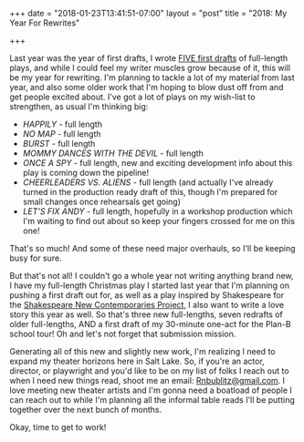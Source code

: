 +++
date = "2018-01-23T13:41:51-07:00"
layout = "post"
title = "2018: My Year For Rewrites"

+++

Last year was the year of first drafts, I wrote [FIVE first drafts](https://rachelbublitz.com/2017/12/19/fantastic-failure/) of full-length plays, and while I could feel my writer muscles grow because of it, this will be my year for rewriting. I'm planning to tackle a lot of my material from last year, and also some older work that I'm hoping to blow dust off from and get people excited about. I've got a lot of plays on my wish-list to strengthen, as usual I'm thinking big:

* *HAPPILY* - full length
* *NO MAP* - full length
* *BURST* - full length
* *MOMMY DANCES WITH THE DEVIL* - full length
* *ONCE A SPY* - full length, new and exciting development info about this play is coming down the pipeline! 
* *CHEERLEADERS VS. ALIENS* - full length (and actually I've already turned in the production ready draft of this, though I'm prepared for small changes once rehearsals get going)
* *LET'S FIX ANDY* - full length, hopefully in a workshop production which I'm waiting to find out about so keep your fingers crossed for me on this one!

That's so much! And some of these need major overhauls, so I'll be keeping busy for sure.

But that's not all! I couldn't go a whole year not writing anything brand new, I have my full-length Christmas play I started last year that I'm planning on pushing a first draft out for, as well as a play inspired by Shakespeare for the [Shakespeare New Contemporaries Project](http://www.sncproject.com/), I also want to write a love story this year as well. So that's three new full-lengths, seven redrafts of older full-lengths, AND a first draft of my 30-minute one-act for the Plan-B school tour! Oh and let's not forget that submission mission. 

Generating all of this new and slightly new work, I'm realizing I need to expand my theater horizons here in Salt Lake. So, if you're an actor, director, or playwright and you'd like to be on my list of folks I reach out to when I need new things read, shoot me an email: [Rnbublitz@gmail.com](mailto:rnbublitz@gmail.com). I love meeting new theater artists and I'm gonna need a boatload of people I can reach out to while I'm planning all the informal table reads I'll be putting together over the next bunch of months. 

Okay, time to get to work!
